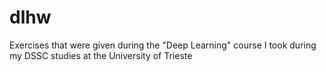 # dlhw
Exercises that were given during the "Deep Learning" course I took during my DSSC studies at the University of Trieste
